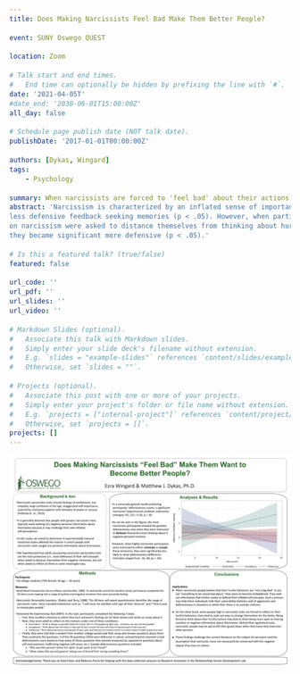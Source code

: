 ```yaml
---
title: Does Making Narcissists Feel Bad Make Them Better People?

event: SUNY Oswego QUEST

location: Zoom

# Talk start and end times.
#   End time can optionally be hidden by prefixing the line with `#`.
date: '2021-04-05T'
#date_end: '2030-06-01T15:00:00Z'
all_day: false

# Schedule page publish date (NOT talk date).
publishDate: '2017-01-01T00:00:00Z'

authors: [Dykas, Wingard]
tags:
    - Psychology

summary: When narcissists are forced to 'feel bad' about their actions, they become less defensive.
abstract: 'Narcissism is characterized by an inflated sense of importance, lack of empathy for other people, and excessive need for admiration or special treatment. In this study, we aimed to find out if ruminating on an unpleasant personal experience influenced how people defensively seek out information about themselves, and whether narcissistic tendencies moderate this link. Before visiting out lab, participants completed the Narcissistic Personality Inventory (Raskin & Terry, 1988). Then, during a virtual laboratory visit on Zoom, participants engaged in our novel Emotional Re-Experiencing Task (ERET). Preliminary results indicate that after controlling for general mood, when participant scoring high on narcissism were asked to ruminate about hurting others, they engage in significantly
less defensive feedback seeking memories (p < .05). However, when participants scoring high
on narcissism were asked to distance themselves from thinking about hurting another person,
they became significant more defensive (p < .05).'

# Is this a featured talk? (true/false)
featured: false

url_code: ''
url_pdf: ''
url_slides: ''
url_video: ''

# Markdown Slides (optional).
#   Associate this talk with Markdown slides.
#   Simply enter your slide deck's filename without extension.
#   E.g. `slides = "example-slides"` references `content/slides/example-slides.md`.
#   Otherwise, set `slides = ""`.

# Projects (optional).
#   Associate this post with one or more of your projects.
#   Simply enter your project's folder or file name without extension.
#   E.g. `projects = ["internal-project"]` references `content/project/deep-learning/index.md`.
#   Otherwise, set `projects = []`.
projects: []
---
```

![PosterPresentation](Narcissism-DykasEMW.png)